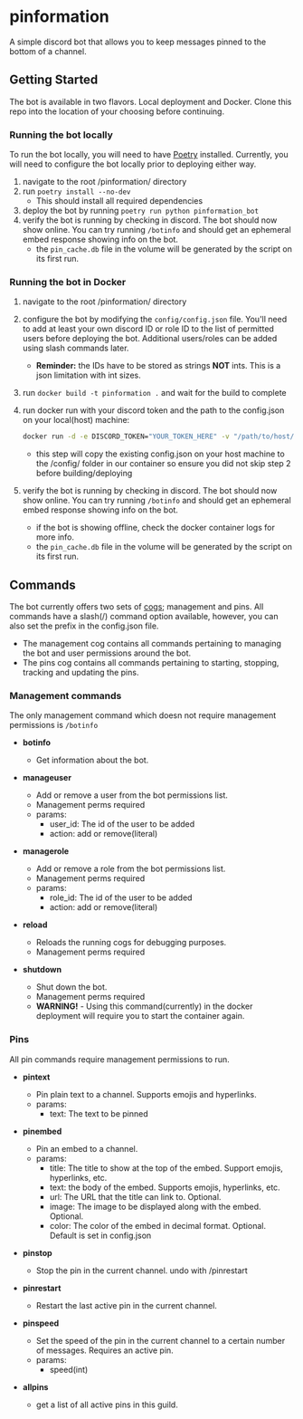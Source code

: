 # pinformation
A simple discord bot that allows you to keep messages pinned to the bottom of a channel.

## Getting Started

The bot is available in two flavors. Local deployment and Docker.
Clone this repo into the location of your choosing before continuing.

### Running the bot locally
To run the bot locally, you will need to have [Poetry](https://python-poetry.org/) installed.
Currently, you will need to configure the bot locally prior to deploying either way.

1. navigate to the root /pinformation/ directory
1. run `poetry install --no-dev`
    - This should install all required dependencies
1. deploy the bot by running `poetry run python pinformation_bot`
1. verify the bot is running by checking in discord. The bot should now show online. You can try running `/botinfo` and should get an ephemeral embed response showing info on the bot.
    - the `pin_cache.db` file in the volume will be generated by the script on its first run.


### Running the bot in Docker
1. navigate to the root /pinformation/ directory
1. configure the bot by modifying the `config/config.json` file. You'll need to add at least your 
own discord ID or role ID to the list of permitted users before deploying the bot. Additional users/roles can be added using slash commands later.
    - **Reminder:** the IDs have to be stored as strings **NOT** ints. This is a json limitation with int sizes.

1. run `docker build -t pinformation .` and wait for the build to complete
1. run docker run with your discord token and the path to the config.json on your local(host) machine:
    ```sh
    docker run -d -e DISCORD_TOKEN="YOUR_TOKEN_HERE" -v "/path/to/host/config:/app/config" --restart unless-stopped
    ```
    - this step will copy the existing config.json on your host machine to the /config/ folder in our container
    so ensure you did not skip step 2 before building/deploying
1. verify the bot is running by checking in discord. The bot should now show online. You can try running `/botinfo` and should get an ephemeral embed response showing info on the bot.
    - if the bot is showing offline, check the docker container logs for more info.
    - the `pin_cache.db` file in the volume will be generated by the script on its first run.

## Commands

The bot currently offers two sets of [cogs](https://discordpy.readthedocs.io/en/stable/ext/commands/cogs.html); management and pins. All commands have a slash(/) command option available, however, you can also set the prefix in the config.json file.
- The management cog contains all commands pertaining to managing the bot and user permissions around the bot.
- The pins cog contains all commands pertaining to starting, stopping, tracking and updating the pins.

### Management commands

The only management command which doesn not require management permissions is `/botinfo`

- **botinfo**
    - Get information about the bot.

- **manageuser**
    - Add or remove a user from the bot permissions list.
    - Management perms required
    - params:
        - user_id: The id of the user to be added
        - action: add or remove(literal)

- **managerole**
    - Add or remove a role from the bot permissions list.
    - Management perms required
    - params:
        - role_id: The id of the user to be added
        - action: add or remove(literal)

- **reload**
    - Reloads the running cogs for debugging purposes.
    - Management perms required

- **shutdown**
    - Shut down the bot.
    - Management perms required
    - **WARNING!** - Using this command(currently) in the docker deployment will require you to start the container again.


### Pins

All pin commands require management permissions to run.

- **pintext**
    - Pin plain text to a channel. Supports emojis and hyperlinks.
    - params:
        - text: The text to be pinned

- **pinembed**
    - Pin an embed to a channel.
    - params:
        - title: The title to show at the top of the embed. Support emojis, hyperlinks, etc.
        - text: the body of the embed. Supports emojis, hyperlinks, etc.
        - url: The URL that the title can link to. Optional.
        - image: The image to be displayed along with the embed. Optional.
        - color: The color of the embed in decimal format. Optional. Default is set in config.json

- **pinstop**
    - Stop the pin in the current channel. undo with /pinrestart

- **pinrestart**
    - Restart the last active pin in the current channel.

- **pinspeed**
    - Set the speed of the pin in the current channel to a certain number of messages. 
    Requires an active pin.
    - params:
        - speed(int)

- **allpins**
    - get a list of all active pins in this guild.